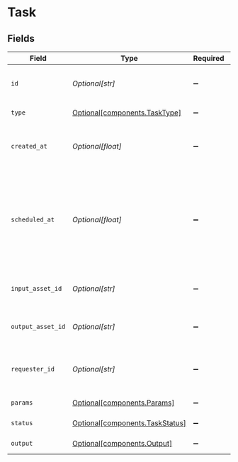 # Task


## Fields

| Field                                                                                                         | Type                                                                                                          | Required                                                                                                      | Description                                                                                                   | Example                                                                                                       |
| ------------------------------------------------------------------------------------------------------------- | ------------------------------------------------------------------------------------------------------------- | ------------------------------------------------------------------------------------------------------------- | ------------------------------------------------------------------------------------------------------------- | ------------------------------------------------------------------------------------------------------------- |
| `id`                                                                                                          | *Optional[str]*                                                                                               | :heavy_minus_sign:                                                                                            | Task ID                                                                                                       | 09F8B46C-61A0-4254-9875-F71F4C605BC7                                                                          |
| `type`                                                                                                        | [Optional[components.TaskType]](../../models/components/tasktype.md)                                          | :heavy_minus_sign:                                                                                            | Type of the task                                                                                              | upload                                                                                                        |
| `created_at`                                                                                                  | *Optional[float]*                                                                                             | :heavy_minus_sign:                                                                                            | Timestamp (in milliseconds) at which task was created                                                         | 1587667174725                                                                                                 |
| `scheduled_at`                                                                                                | *Optional[float]*                                                                                             | :heavy_minus_sign:                                                                                            | Timestamp (in milliseconds) at which the task was scheduled for<br/>execution (e.g. after file upload finished).<br/> | 1587667174725                                                                                                 |
| `input_asset_id`                                                                                              | *Optional[str]*                                                                                               | :heavy_minus_sign:                                                                                            | ID of the input asset                                                                                         | 09F8B46C-61A0-4254-9875-F71F4C605BC7                                                                          |
| `output_asset_id`                                                                                             | *Optional[str]*                                                                                               | :heavy_minus_sign:                                                                                            | ID of the output asset                                                                                        | 09F8B46C-61A0-4254-9875-F71F4C605BC7                                                                          |
| `requester_id`                                                                                                | *Optional[str]*                                                                                               | :heavy_minus_sign:                                                                                            | ID of the requester hash(IP + SALT + PlaybackId)                                                              | 09F8B46C-61A0-4254-9875-F71F4C605BC7                                                                          |
| `params`                                                                                                      | [Optional[components.Params]](../../models/components/params.md)                                              | :heavy_minus_sign:                                                                                            | Parameters of the task                                                                                        |                                                                                                               |
| `status`                                                                                                      | [Optional[components.TaskStatus]](../../models/components/taskstatus.md)                                      | :heavy_minus_sign:                                                                                            | Status of the task                                                                                            |                                                                                                               |
| `output`                                                                                                      | [Optional[components.Output]](../../models/components/output.md)                                              | :heavy_minus_sign:                                                                                            | Output of the task                                                                                            |                                                                                                               |